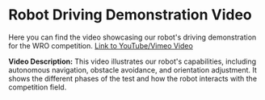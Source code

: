 # Robot Driving Demonstration Video

Here you can find the video showcasing our robot's driving demonstration for the WRO competition.
[Link to YouTube/Vimeo Video](https://www.youtube.com)

**Video Description:**
This video illustrates our robot's capabilities, including autonomous navigation, obstacle avoidance, and orientation adjustment. It shows the different phases of the test and how the robot interacts with the competition field.
